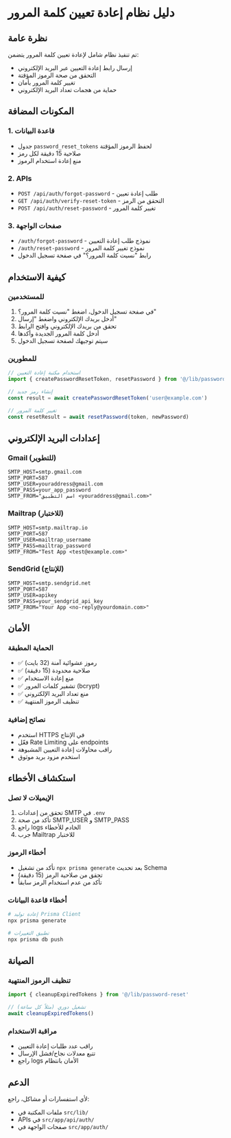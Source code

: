 # دليل نظام إعادة تعيين كلمة المرور

## نظرة عامة
تم تنفيذ نظام شامل لإعادة تعيين كلمة المرور يتضمن:
- إرسال رابط إعادة التعيين عبر البريد الإلكتروني
- التحقق من صحة الرموز المؤقتة
- تغيير كلمة المرور بأمان
- حماية من هجمات تعداد البريد الإلكتروني

## المكونات المضافة

### 1. قاعدة البيانات
- جدول `password_reset_tokens` لحفظ الرموز المؤقتة
- صلاحية 15 دقيقة لكل رمز
- منع إعادة استخدام الرموز

### 2. APIs
- `POST /api/auth/forgot-password` - طلب إعادة تعيين
- `GET /api/auth/verify-reset-token` - التحقق من الرمز
- `POST /api/auth/reset-password` - تغيير كلمة المرور

### 3. صفحات الواجهة
- `/auth/forgot-password` - نموذج طلب إعادة التعيين
- `/auth/reset-password` - نموذج تغيير كلمة المرور
- رابط "نسيت كلمة المرور؟" في صفحة تسجيل الدخول

## كيفية الاستخدام

### للمستخدمين
1. في صفحة تسجيل الدخول، اضغط "نسيت كلمة المرور؟"
2. أدخل بريدك الإلكتروني واضغط "إرسال"
3. تحقق من بريدك الإلكتروني وافتح الرابط
4. أدخل كلمة المرور الجديدة وأكدها
5. سيتم توجيهك لصفحة تسجيل الدخول

### للمطورين
```typescript
// استخدام مكتبة إعادة التعيين
import { createPasswordResetToken, resetPassword } from '@/lib/password-reset'

// إنشاء رمز جديد
const result = await createPasswordResetToken('user@example.com')

// تغيير كلمة المرور
const resetResult = await resetPassword(token, newPassword)
```

## إعدادات البريد الإلكتروني

### Gmail (للتطوير)
```env
SMTP_HOST=smtp.gmail.com
SMTP_PORT=587
SMTP_USER=youraddress@gmail.com
SMTP_PASS=your_app_password
SMTP_FROM="اسم التطبيق <youraddress@gmail.com>"
```

### Mailtrap (للاختبار)
```env
SMTP_HOST=smtp.mailtrap.io
SMTP_PORT=587
SMTP_USER=mailtrap_username
SMTP_PASS=mailtrap_password
SMTP_FROM="Test App <test@example.com>"
```

### SendGrid (للإنتاج)
```env
SMTP_HOST=smtp.sendgrid.net
SMTP_PORT=587
SMTP_USER=apikey
SMTP_PASS=your_sendgrid_api_key
SMTP_FROM="Your App <no-reply@yourdomain.com>"
```

## الأمان

### الحماية المطبقة
- ✅ رموز عشوائية آمنة (32 بايت)
- ✅ صلاحية محدودة (15 دقيقة)
- ✅ منع إعادة الاستخدام
- ✅ تشفير كلمات المرور (bcrypt)
- ✅ منع تعداد البريد الإلكتروني
- ✅ تنظيف الرموز المنتهية

### نصائح إضافية
- استخدم HTTPS في الإنتاج
- فعّل Rate Limiting على endpoints
- راقب محاولات إعادة التعيين المشبوهة
- استخدم مزود بريد موثوق

## استكشاف الأخطاء

### الإيميلات لا تصل
1. تحقق من إعدادات SMTP في `.env`
2. تأكد من صحة SMTP_USER و SMTP_PASS
3. راجع logs الخادم للأخطاء
4. جرب Mailtrap للاختبار

### أخطاء الرموز
- تأكد من تشغيل `npx prisma generate` بعد تحديث Schema
- تحقق من صلاحية الرمز (15 دقيقة)
- تأكد من عدم استخدام الرمز سابقاً

### أخطاء قاعدة البيانات
```bash
# إعادة توليد Prisma Client
npx prisma generate

# تطبيق التغييرات
npx prisma db push
```

## الصيانة

### تنظيف الرموز المنتهية
```typescript
import { cleanupExpiredTokens } from '@/lib/password-reset'

// تشغيل دوري (مثلاً كل ساعة)
await cleanupExpiredTokens()
```

### مراقبة الاستخدام
- راقب عدد طلبات إعادة التعيين
- تتبع معدلات نجاح/فشل الإرسال
- راجع logs الأمان بانتظام

## الدعم
لأي استفسارات أو مشاكل، راجع:
- ملفات المكتبة في `src/lib/`
- APIs في `src/app/api/auth/`
- صفحات الواجهة في `src/app/auth/`
